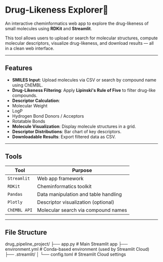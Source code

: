 # Drug-Likeness Explorer💊

An interactive cheminformatics web app to explore the drug-likeness of small molecules using **RDKit** and **Streamlit**.

This tool allows users to upload or search for molecular structures, compute molecular descriptors, visualize drug-likeness, and download results — all in a clean web interface.

---

## Features

-  **SMILES Input**: Upload molecules via CSV or search by compound name using ChEMBL.
-  **Drug-Likeness Filtering**: Apply **Lipinski's Rule of Five** to filter drug-like compounds.
-  **Descriptor Calculation**:
  - Molecular Weight
  - LogP
  - Hydrogen Bond Donors / Acceptors
  - Rotatable Bonds
-  **Molecule Visualization**: Display molecule structures in a grid.
-  **Descriptor Distributions**: Bar chart of key descriptors.
-  **Downloadable Results**: Export filtered data as CSV.

---

## Tools

| Tool        | Purpose                                  |
|-------------|------------------------------------------|
| `Streamlit` | Web app framework                        |
| `RDKit`     | Cheminformatics toolkit                  |
| `Pandas`    | Data manipulation and table handling     |
| `Plotly`    | Descriptor visualization (optional)      |
| `ChEMBL API`| Molecular search via compound names      |

---

## File Structure
drug_pipeline_project/ ├── app.py # Main Streamlit app ├── environment.yml # Conda-based environment (used by Streamlit Cloud) ├── .streamlit/ │ └── config.toml # Streamlit Cloud settings
